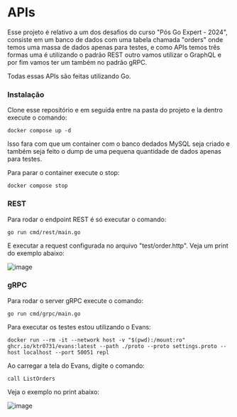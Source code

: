 # APIs

Esse projeto é relativo a um dos desafios do curso "Pós Go Expert - 2024", consiste em um banco de dados com uma tabela chamada "orders" onde temos uma massa de dados apenas para testes, e como APIs temos três formas uma é utilizando o padrão REST outro vamos utilizar o GraphQL e por fim vamos ter um também no padrão gRPC.

Todas essas APIs são feitas utilizando Go.

### Instalação

Clone esse repositório e em seguida entre na pasta do projeto e la dentro execute o comando:

```
docker compose up -d
```

Isso fara com que um container com o banco dedados MySQL seja criado e também seja feito o dump de uma pequena quantidade de dados apenas para testes.

Para parar o container execute o stop:

```
docker compose stop
```

### REST

Para rodar o endpoint REST é só executar o comando:

```
go run cmd/rest/main.go
```

E executar a request configurada no arquivo "test/order.http". Veja um print do exemplo abaixo:

![image](https://github.com/user-attachments/assets/79b40759-f91f-4dab-97a4-ae9393994b91)

### gRPC

Para rodar o server gRPC execute o comando:

```
go run cmd/grpc/main.go
```

Para executar os testes estou utilizando o Evans:

```
docker run --rm -it --network host -v "$(pwd):/mount:ro" ghcr.io/ktr0731/evans:latest --path ./proto --proto settings.proto --host localhost --port 50051 repl
```

Ao carregar a tela do Evans, digite o comando:

```
call ListOrders
```

Veja o exemplo no print abaixo:

![image](https://github.com/user-attachments/assets/0afb6362-c57a-40fc-a2f4-c5e559fb344d)

